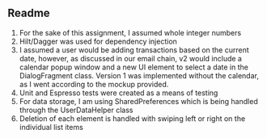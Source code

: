## Readme
1) For the sake of this assignment, I assumed whole integer numbers
2) Hilt/Dagger was used for dependency injection
3) I assumed a user would be adding transactions based on the current date, however, as discussed in our
email chain, v2 would include a calendar popup window and a new UI element to select a date in the 
DialogFragment class. Version 1 was implemented without the calendar, as I went according to the mockup provided.
4) Unit and Espresso tests were created as a means of testing
5) For data storage, I am using SharedPreferences which is being handled through the UserDataHelper class
6) Deletion of each element is handled with swiping left or right on the individual list items